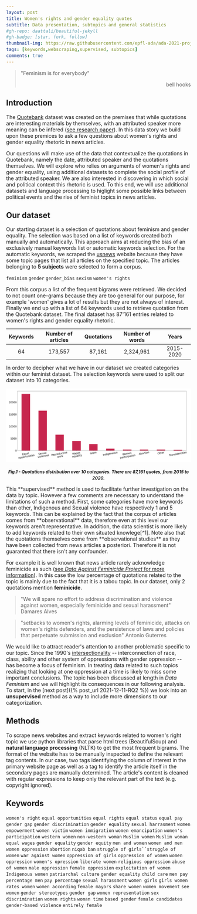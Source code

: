 ```yaml
---
layout: post
title: Women's rights and gender equality quotes 
subtitle: Data presentation, subtopics and general statistics
#gh-repo: daattali/beautiful-jekyll
#gh-badge: [star, fork, follow]
thumbnail-img: https://raw.githubusercontent.com/epfl-ada/ada-2021-project-concatsanddogs/main/img/all_subtopics_barplot.png
tags: [keywords,webscraping,supervised, subtopics]
comments: true
---
```


> "Feminism is for everybody" 
>
> <div style="text-align: right"> bell hooks </div>

## Introduction

The [Quotebank](https://quotebank.dlab.tools) dataset was created on the premises that while quotations are interesting materials by themselves, with an attributed speaker more meaning can be infered ([see research paper](https://dlab.epfl.ch/people/west/pub/Vaucher-Spitz-Catasta-West_WSDM-21.pdf)). In this data story we build upon these premices to ask a few questions about women's rights and gender equality rhetoric in news articles.


Our questions will make use of the data that contextualize the quotations in Quotebank, namely the date, attributed speaker and the quotations themselves.
We will explore who relies on arguments of women's rights and gender equality, using additional datasets to complete the social profile of the attributed speaker. We are also interested in discovering in which social and political context this rhetoric is used. To this end, we will use additional datasets and language processing to higlight some possible links between political events and the rise of feminist topics in news articles.

## Our dataset

Our starting dataset is a selection of quotations about feminism and gender equality. The selection was based on a list of keywords created both manually and automatically. This approach aims at reducing the bias of an exclusively manual keywords list or automatic keywords selection. 
For the automatic keywords, we scraped the [usnews](usnews.com) website because they have some topic pages that list all articles on the specified topic. The articles belonging to **5 subjects** were selected to form a corpus.

`feminism` `gender`      `gender_bias`      `sexism`        `women's rights`  

From this corpus a list of the frequent bigrams were retrieved. We decided to not count one-grams because they are too general for our purpose, for example 'women' gives a lot of results but they are not always of interest. Finally we end up with a list of 64 keywords used to retrieve quotation from the Quotebank dataset. 
The final dataset has 87'161 entries related to women's rights and gender equality rhetoric.


 | Keywords| Number of articles |  Quotations| Number of words | Years |
 |:--:|:--:|:--:|:--:|:--:|
 |64 |173,557| 87,161|   2,324,961    | 2015-2020|


In order to decipher what we have in our dataset we created categories within our feminist dataset. The selection keywords were used to split our dataset into 10 categories.

<p align = "center">
<img src = "https://raw.githubusercontent.com/epfl-ada/ada-2021-project-concatsanddogs/main/img/all_subtopics_barplot.png">
</p>
<p align = "center">
	<small> 
		<i> 
			<b>
			Fig.1 - Quotations distribution over 10 categories. There are 87,161 quotes, from 2015 to 2020. 
			</b> 
		</i>
	</small>
</p>
This **supervised** method is used to facilitate further investigation on the data by topic. However a few comments are necessary to understand the limitations of such a method. First, some categories have more keywords than other, Indigenous and Sexual violence have respectively 1 and 5 keywords. This can be explained by the fact that the corpus of articles comes from **observational** data, therefore even at this level our keywords aren't representative. In addition, the data scientist is more likely to add keywords related to their own situated knowlege[^1]. Note also that the quotations themselves come from **observational studies** as they have been collected from news articles a posteriori. Therefore it is not guaranted that there isn't any confounder. 

For example it is well known that news article rarely acknowledge feminicide as such ([see *Data Against Feminicide Project* for more information](https://datoscontrafeminicidio.net/en/home-2/)). In this case the low percentage of quotations related to the topic is mainly due to the fact that it is a tabou topic. In our dataset, only 2 quotations mention **feminicide**.

> "We will spare no effort to address discrimination and violence against women, especially feminicide and sexual harassment"         Damares Alves

> "setbacks to women's rights, alarming levels of feminicide, attacks on women's rights defenders, and the persistence of laws and policies that perpetuate submission and exclusion"	         Antonio Guterres


We would like to attract reader's attention to another problematic specific to our topic. Since the 1990's [intersectionality](https://en.wikipedia.org/wiki/Intersectionality) -- interconnection of race, class, ability and other system of oppressions with gender oppression -- has become a focus of feminism. In treating data related to such topics realizing that looking at one oppression at a time is likely to miss some important conclusions. The topic has been discussed at length in *Data Feminism* and we will highlight its consequences in our following analysis. To start, in the [next post]({% post_url 2021-12-11-RQ2 %}) we look into an **unsupervised** method as a way to include more dimensions to our categorization.


## Methods 

To scrape news websites and extract keywords related to women's right topic we use python libraries that parse html trees (BeautifulSoup) and **natural language processing** (NLTK) to get the most frequent bigrams. The format of the website has to be manually inspected to define the relevant tag contents. In our case, two tags identifying the column of interest in the primary website page as well as a tag to identify the article itself in the secondary pages are manually determined. The article's content is cleaned with regular expressions to keep only the relevant part of the text (e.g. copyright ignored).

## Keywords 

`women's right` `equal opportunities` `equal rights` `equal status` `equal pay` `gender gap` `gender discrimination` `gender equality` `sexual harrasment`
`women empowerment` `women victim` `women immigration` `women emancipation` `women's participation` `western women` `non-western woman` `Muslim women` `Muslim woman` `equal wages` `gender equality` `gender equity` `men and women` `women and men` `women oppression` `abortion` `niqab ban` `struggle of girls``struggle of women` `war against women` `oppression of girls` `oppression of women` `women oppression` `women's opression` `liberate women` `religious oppression` `abuse of women` `male oppression` `female oppression` `exploitation of women`  `Indigenous women` `patriarchal culture` `gender equality` `child care` `men pay` `percentage men` `pay percentage` `sexual harassment` `women girls` `girls women` `rates women` `women according` `female mayors` `share women` `women movement` `see women` `gender stereotypes` `gender gap` `women representation` `sex discrimination` `women rights` `woman time` `based gender` `female candidates` `gender-based violence` `entirely female` 

[^1]: In this study the data scientist choosing the keywords is a white, cisgender, middle-class, able women. 
